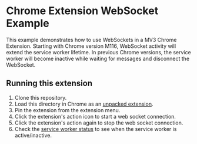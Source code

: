 # Chrome Extension WebSocket Example

This example demonstrates how to use WebSockets in a MV3 Chrome Extension. Starting with Chrome version M116, WebSocket
activity will extend the service worker lifetime. In previous Chrome versions, the service worker will become inactive
while waiting for messages and disconnect the WebSocket.

## Running this extension

1. Clone this repository.
2. Load this directory in Chrome as an [unpacked extension](https://developer.chrome.com/docs/extensions/mv3/getstarted/development-basics/#load-unpacked).
3. Pin the extension from the extension menu.
4. Click the extension's action icon to start a web socket connection.
5. Click the extension's action again to stop the web socket connection.
6. Check the [service worker status](https://developer.chrome.com/docs/extensions/mv3/tut_debugging/#sw-status) to see when the service worker is active/inactive.
